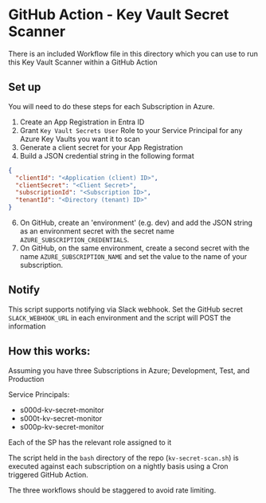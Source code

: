 # GitHub Action - Key Vault Secret Scanner

There is an included Workflow file in this directory which you can use to run
this Key Vault Scanner within a GitHub Action

## Set up

You will need to do these steps for each Subscription in Azure.

1) Create an App Registration in Entra ID
2) Grant `Key Vault Secrets User` Role to your Service Principal for any
Azure Key Vaults you want it to scan
3) Generate a client secret for your App Registration
4) Build a JSON credential string in the following format
```json
{
  "clientId": "<Application (client) ID>",
  "clientSecret": "<Client Secret>",
  "subscriptionId": "<Subscription ID>",
  "tenantId": "<Directory (tenant) ID>"
}
```
6) On GitHub, create an 'environment' (e.g. dev) and add the JSON string as an
environment secret with the secret name `AZURE_SUBSCRIPTION_CREDENTIALS`.
7) On GitHub, on the same environment, create a second secret with the name
`AZURE_SUBSCRIPTION_NAME` and set the value to the name of your subscription.

## Notify

This script supports notifying via Slack webhook. Set the GitHub secret
`SLACK_WEBHOOK_URL` in each environment and the script will POST the information

## How this works:

Assuming you have three Subscriptions in Azure; Development, Test, and Production

Service Principals:

- s000d-kv-secret-monitor
- s000t-kv-secret-monitor
- s000p-kv-secret-monitor

Each of the SP has the relevant role assigned to it

The script held in the `bash` directory of the repo (`kv-secret-scan.sh`) is executed
against each subscription on a nightly basis using a Cron triggered GitHub Action.

The three workflows should be staggered to avoid rate limiting.
